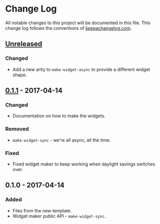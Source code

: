 # Change Log
All notable changes to this project will be documented in this file. This change log follows the conventions of [keepachangelog.com](http://keepachangelog.com/).

## [Unreleased]
### Changed
- Add a new arity to `make-widget-async` to provide a different widget shape.

## [0.1.1] - 2017-04-14
### Changed
- Documentation on how to make the widgets.

### Removed
- `make-widget-sync` - we're all async, all the time.

### Fixed
- Fixed widget maker to keep working when daylight savings switches over.

## 0.1.0 - 2017-04-14
### Added
- Files from the new template.
- Widget maker public API - `make-widget-sync`.

[Unreleased]: https://github.com/your-name/async-tea-party/compare/0.1.1...HEAD
[0.1.1]: https://github.com/your-name/async-tea-party/compare/0.1.0...0.1.1
